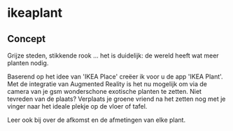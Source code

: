 # ikeaplant
## Concept

Grijze steden, stikkende rook ... het is duidelijk: de wereld heeft wat meer planten nodig.

Baserend op het idee van 'IKEA Place' creëer ik voor u de app 'IKEA Plant'. Met de integratie van Augmented Reality is het nu mogelijk om via de camera van je gsm wonderschone exotische planten te zetten. Niet tevreden van de plaats? Verplaats je groene vriend na het zetten nog met je vinger naar het ideale plekje op de vloer of tafel.

Leer ook bij over de afkomst en de afmetingen van elke plant. 
